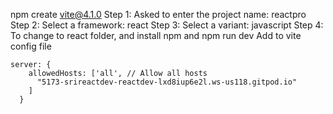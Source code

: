 npm create vite@4.1.0 
Step 1: Asked to enter the project name: reactpro
Step 2: Select a framework: react
Step 3: Select a variant: javascript
Step 4: To change to react folder,  and install npm and npm run dev
Add to vite config file
```
server: {
    allowedHosts: ['all', // Allow all hosts
      "5173-srireactdev-reactdev-lxd8iup6e2l.ws-us118.gitpod.io"
    ]
  }
```